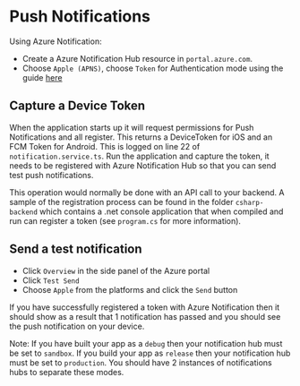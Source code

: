# Push Notifications
Using Azure Notification:
* Create a Azure Notification Hub resource in `portal.azure.com`.
* Choose `Apple (APNS)`, choose `Token` for Authentication mode using the guide [here](https://docs.microsoft.com/en-us/azure/notification-hubs/notification-hubs-push-notification-http2-token-authentication)

## Capture a Device Token
When the application starts up it will request permissions for Push Notifications and all register. This returns a DeviceToken for iOS and an FCM Token for Android. This is logged on line 22 of `notification.service.ts`. Run the application and capture the token, it needs to be registered with Azure Notification Hub so that you can send test push notifications. 

This operation would normally be done with an API call to your backend. A sample of the registration process can be found in the folder `csharp-backend` which contains a .net console application that when compiled and run can register a token (see `program.cs` for more information).

## Send a test notification
* Click `Overview` in the side panel of the Azure portal
* Click `Test Send`
* Choose `Apple` from the platforms and click the `Send` button

If you have successfully registered a token with Azure Notification then it should show as a result that 1 notification has passed and you should see the push notification on your device.

Note: If you have built your app as a `debug` then your notification hub must be set to `sandbox`. If you build your app as `release` then your notification hub must be set to `production`. You should have 2 instances of notifications hubs to separate these modes.
